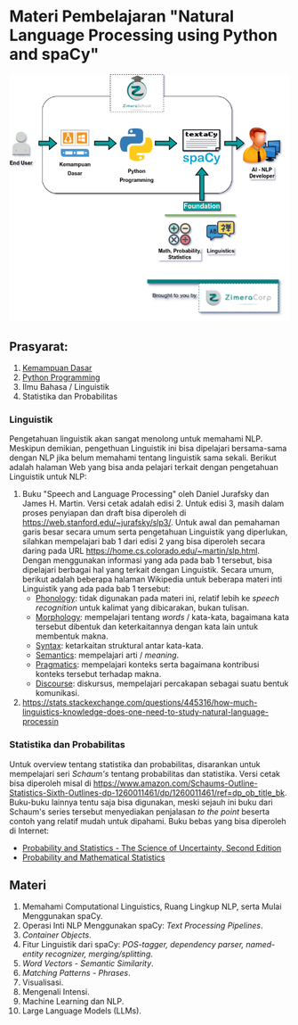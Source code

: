 # Materi Pembelajaran "Natural Language Processing using Python and spaCy"

![Peta Pembelajaran Python - NLP](../img/peta-python-NLP.png)

## Prasyarat:

1. [Kemampuan Dasar](../kemampuan-dasar.md)
2. [Python Programming](../python-programming/)
3. Ilmu Bahasa / Linguistik
4. Statistika dan Probabilitas

### Linguistik

Pengetahuan linguistik akan sangat menolong untuk memahami NLP. Meskipun demikian, pengethuan Linguistik ini bisa dipelajari bersama-sama dengan NLP jika belum memahami tentang linguistik sama sekali. Berikut adalah halaman Web yang bisa anda pelajari terkait dengan pengetahuan Linguistik untuk NLP:

1. Buku "Speech and Language Processing" oleh Daniel Jurafsky dan James H. Martin. Versi cetak adalah edisi 2. Untuk edisi 3, masih dalam proses penyiapan dan draft bisa diperoleh di https://web.stanford.edu/~jurafsky/slp3/. Untuk awal dan pemahaman garis besar secara umum serta pengetahuan Linguistik yang diperlukan, silahkan mempelajari bab 1 dari edisi 2 yang bisa diperoleh secara daring pada URL https://home.cs.colorado.edu/~martin/slp.html. Dengan menggunakan informasi yang ada pada bab 1 tersebut, bisa dipelajari berbagai hal yang terkait dengan Linguistik. Secara umum, berikut adalah beberapa halaman Wikipedia untuk beberapa materi inti Linguistik yang ada pada bab 1 tersebut:
    * [Phonology](https://en.wikipedia.org/wiki/Phonology): tidak digunakan pada materi ini, relatif lebih ke *speech recognition* untuk kalimat yang dibicarakan, bukan tulisan.
    * [Morphology](https://en.wikipedia.org/wiki/Morphology_(linguistics)): mempelajari tentang *words* / kata-kata, bagaimana kata tersebut dibentuk dan keterkaitannya dengan kata lain untuk membentuk makna.
    * [Syntax](https://en.wikipedia.org/wiki/Syntax): ketarkaitan struktural antar kata-kata.
    * [Semantics](https://en.wikipedia.org/wiki/Semantics): mempelajari arti / *meaning*.
    * [Pragmatics](https://en.wikipedia.org/wiki/Pragmatics): mempelajari konteks serta bagaimana kontribusi konteks tersebut terhadap makna.
    * [Discourse](https://en.wikipedia.org/wiki/Discourse): diskursus, mempelajari percakapan sebagai suatu bentuk komunikasi.
2. https://stats.stackexchange.com/questions/445316/how-much-linguistics-knowledge-does-one-need-to-study-natural-language-processin

### Statistika dan Probabilitas

Untuk overview tentang statistika dan probabilitas, disarankan untuk mempelajari seri *Schaum's* tentang probabilitas dan statistika. Versi cetak bisa diperoleh misal di https://www.amazon.com/Schaums-Outline-Statistics-Sixth-Outlines-dp-1260011461/dp/1260011461/ref=dp_ob_title_bk. Buku-buku lainnya tentu saja bisa digunakan, meski sejauh ini buku dari Schaum's series tersebut menyediakan penjalasan *to the point* beserta contoh yang relatif mudah untuk dipahami. Buku bebas yang bisa diperoleh di Internet:

* [Probability and Statistics - The Science of Uncertainty, Second Edition](http://www.utstat.toronto.edu/mikevans/jeffrosenthal/)
* [Probability and Mathematical Statistics](https://www.researchgate.net/publication/272237355_Probability_and_Mathematical_Statistics)

## Materi 

1.  Memahami Computational Linguistics, Ruang Lingkup NLP, serta Mulai Menggunakan spaCy.
2.  Operasi Inti NLP Menggunakan spaCy: *Text Processing Pipelines*.
3.  *Container Objects*.
4.  Fitur Linguistik dari spaCy: *POS-tagger, dependency parser, named-entity recognizer, merging/splitting*.
5.  *Word Vectors - Semantic Similarity*.
6.  *Matching Patterns - Phrases*.
7.  Visualisasi.
8.  Mengenali Intensi.
9.  Machine Learning dan NLP.
10.  Large Language Models (LLMs).
